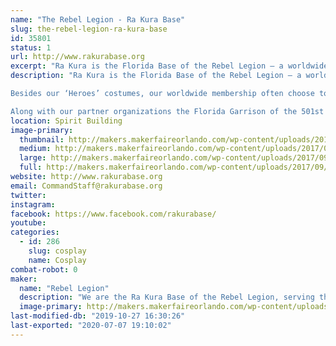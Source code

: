 ```yaml
---
name: "The Rebel Legion - Ra Kura Base"
slug: the-rebel-legion-ra-kura-base
id: 35801
status: 1
url: http://www.rakurabase.org
excerpt: "Ra Kura is the Florida Base of the Rebel Legion – a worldwide Star Wars costuming organization comprised of and operated by Star Wars fans. Formed in 2000, the Rebel Legion is a global volunteer organization of enthusiasts who enjoy, express, and share their interest of quality Star Wars costuming with the fan community."
description: "Ra Kura is the Florida Base of the Rebel Legion – a worldwide Star Wars costuming organization comprised of and operated by Star Wars fans. Formed in 2000, the Rebel Legion is a global volunteer organization of enthusiasts who enjoy, express, and share their interest of quality Star Wars costuming with the fan community. Rebel Legion members create and wear costumes of the hero characters from the Star Wars saga, which includes but is not limited to the six films, comics, books, games, and television shows. As the premier Rebel costuming group in the Star Wars community, members volunteer their time to appear at Star Wars related functions, charity fundraisers and other community events.

Besides our ‘Heroes’ costumes, our worldwide membership often choose to give back to their communities (through costumed volunteer activities and charity events). No one can provide the public with a greater range of Star Wars costumes, nor a more personable, interactive, face to face experience.

Along with our partner organizations the Florida Garrison of the 501st Legion, The Wookiee Workshop, Mandolarion Mercenaries, R2 Builders’ Club, Dark Empire – Spire of the Storm and Galactic Academy, we bring smiles to our home State of Florida."
location: Spirit Building
image-primary:
  thumbnail: http://makers.makerfaireorlando.com/wp-content/uploads/2017/09/15556453_10211824716760436_1215592741_o-1-150x150.png
  medium: http://makers.makerfaireorlando.com/wp-content/uploads/2017/09/15556453_10211824716760436_1215592741_o-1-300x300.png
  large: http://makers.makerfaireorlando.com/wp-content/uploads/2017/09/15556453_10211824716760436_1215592741_o-1-1024x1024.png
  full: http://makers.makerfaireorlando.com/wp-content/uploads/2017/09/15556453_10211824716760436_1215592741_o-1.png
website: http://www.rakurabase.org
email: CommandStaff@rakurabase.org
twitter: 
instagram: 
facebook: https://www.facebook.com/rakurabase/
youtube: 
categories:
  - id: 286
    slug: cosplay
    name: Cosplay
combat-robot: 0
maker:
  name: "Rebel Legion"
  description: "We are the Ra Kura Base of the Rebel Legion, serving the state of Florda.  The Rebel Legion is an international costuming club dedicated to sharing and enjoying costuming talents, promoting the quality and improvement of Star Wars costumes, and giving back to the community through works of charity and volunteerism."
  image-primary: http://makers.makerfaireorlando.com/wp-content/uploads/2019/10/RaKuraBase.png
last-modified-db: "2019-10-27 16:30:26"
last-exported: "2020-07-07 19:10:02"
---
```


